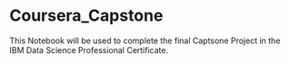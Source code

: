 # Coursera_Capstone
This Notebook will be used to complete the final Captsone Project in the IBM Data Science Professional Certificate.
